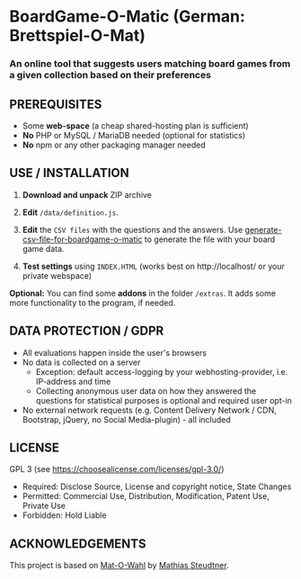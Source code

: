 # BoardGame-O-Matic (German: Brettspiel-O-Mat)

### An online tool that suggests users matching board games from a given collection based on their preferences

## PREREQUISITES

- Some **web-space** (a cheap shared-hosting plan is sufficient)
- **No** PHP or MySQL / MariaDB needed (optional for statistics)
- **No** npm or any other packaging manager needed

## USE / INSTALLATION

1. **Download and unpack** ZIP archive

2. **Edit** `/data/definition.js`.

3. **Edit** the `CSV files` with the questions and the answers. Use [generate-csv-file-for-boardgame-o-matic](https://github.com/fenglisch/generate-csv-file-for-boardgame-o-matic) to generate the file with your board game data.

4. **Test settings** using `INDEX.HTML` (works best on http://localhost/ or your private webspace)

**Optional:** You can find some **addons** in the folder `/extras`. It adds some more functionality to the program, if needed.

## DATA PROTECTION / GDPR

- All evaluations happen inside the user's browsers
- No data is collected on a server
  - Exception: default access-logging by your webhosting-provider, i.e. IP-address and time
  - Collecting anonymous user data on how they answered the questions for statistical purposes is optional and required user opt-in
- No external network requests (e.g. Content Delivery Network / CDN, Bootstrap, jQuery, no Social Media-plugin) - all included

## LICENSE

GPL 3 (see https://choosealicense.com/licenses/gpl-3.0/)

- Required: Disclose Source, License and copyright notice, State Changes
- Permitted: Commercial Use, Distribution, Modification, Patent Use, Private Use
- Forbidden: Hold Liable

## ACKNOWLEDGEMENTS

This project is based on [Mat-O-Wahl](https://github.com/msteudtn/Mat-O-Wahl) by [Mathias Steudtner](https://github.com/msteudtn).
